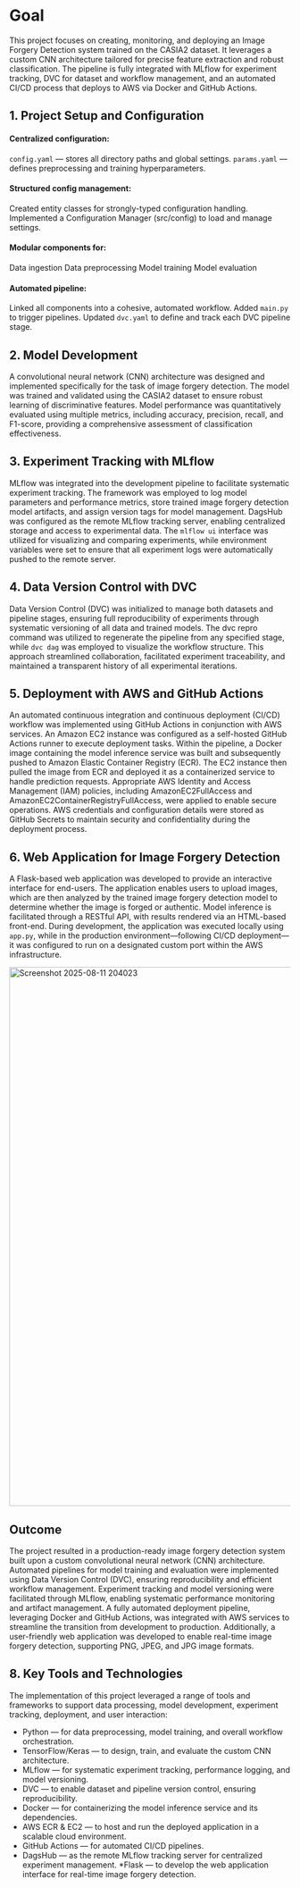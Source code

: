# Goal

This project focuses on creating, monitoring, and deploying an Image Forgery Detection system trained on the CASIA2 dataset. It leverages a custom CNN architecture tailored for precise feature extraction and robust classification. The pipeline is fully integrated with MLflow for experiment tracking, DVC for dataset and workflow management, and an automated CI/CD process that deploys to AWS via Docker and GitHub Actions.

## 1. Project Setup and Configuration
#### Centralized configuration:
  `config.yaml` — stores all directory paths and global settings.
  `params.yaml` — defines preprocessing and training hyperparameters.
#### Structured config management:
  Created entity classes for strongly-typed configuration handling.
  Implemented a Configuration Manager (src/config) to load and manage settings.
#### Modular components for:
  Data ingestion
  Data preprocessing
  Model training
  Model evaluation
#### Automated pipeline:
  Linked all components into a cohesive, automated workflow.
  Added `main.py` to trigger pipelines.
  Updated `dvc.yaml` to define and track each DVC pipeline stage.

## 2. Model Development
  A convolutional neural network (CNN) architecture was designed and implemented specifically for the task of image       forgery detection. The model was trained and validated using the CASIA2 dataset to ensure robust learning of            discriminative features. Model performance was quantitatively evaluated using multiple metrics, including               accuracy, precision, recall, and F1-score, providing a comprehensive assessment of classification effectiveness.

## 3. Experiment Tracking with MLflow
  MLflow was integrated into the development pipeline to facilitate systematic experiment tracking. The framework was     employed to log model parameters and performance metrics, store trained image forgery detection model artifacts, and    assign version tags for model management. DagsHub was configured as the remote MLflow tracking server, enabling         centralized storage and access to experimental data. The `mlflow ui` interface was utilized for visualizing and         comparing experiments, while environment variables were set to ensure that all experiment logs were automatically       pushed to the remote server.

## 4. Data Version Control with DVC
  Data Version Control (DVC) was initialized to manage both datasets and pipeline stages, ensuring full reproducibility   of experiments through systematic versioning of all data and trained models. The dvc repro command was utilized to      regenerate the pipeline from any specified stage, while `dvc dag` was employed to visualize the workflow structure.     This approach streamlined collaboration, facilitated experiment traceability, and maintained a transparent history of   all experimental iterations.

## 5. Deployment with AWS and GitHub Actions
  An automated continuous integration and continuous deployment (CI/CD) workflow was implemented using GitHub Actions    in conjunction with AWS services. An Amazon EC2 instance was configured as a self-hosted GitHub Actions runner to       execute deployment tasks. Within the pipeline, a Docker image containing the model inference service was built and      subsequently pushed to Amazon Elastic Container Registry (ECR). The EC2 instance then pulled the image from ECR and     deployed it as a containerized service to handle prediction requests. Appropriate AWS Identity and Access Management    (IAM) policies, including AmazonEC2FullAccess and AmazonEC2ContainerRegistryFullAccess, were applied to enable secure   operations. AWS credentials and configuration details were stored as GitHub Secrets to maintain security and            confidentiality during the deployment process.

## 6. Web Application for Image Forgery Detection
A Flask-based web application was developed to provide an interactive interface for end-users. The application         enables users to upload images, which are then analyzed by the trained image forgery detection model to determine       whether the image is forged or authentic. Model inference is facilitated through a RESTful API, with results rendered   via an HTML-based front-end. During development, the application was executed locally using `app.py`, while in the production environment—following CI/CD deployment—it was configured to run on a designated custom port within the AWS infrastructure.


<img width="1911" height="965" alt="Screenshot 2025-08-11 204023" src="https://github.com/user-attachments/assets/a2735889-01ce-4fe4-a674-5a7d197438c3" />

## Outcome
The project resulted in a production-ready image forgery detection system built upon a custom convolutional neural network (CNN) architecture. Automated pipelines for model training and evaluation were implemented using Data Version Control (DVC), ensuring reproducibility and efficient workflow management. Experiment tracking and model versioning were facilitated through MLflow, enabling systematic performance monitoring and artifact management. A fully automated deployment pipeline, leveraging Docker and GitHub Actions, was integrated with AWS services to streamline the transition from development to production. Additionally, a user-friendly web application was developed to enable real-time image forgery detection, supporting PNG, JPEG, and JPG image formats.

## 8. Key Tools and Technologies
The implementation of this project leveraged a range of tools and frameworks to support data processing, model development, experiment tracking, deployment, and user interaction:

* Python — for data preprocessing, model training, and overall workflow orchestration.
* TensorFlow/Keras — to design, train, and evaluate the custom CNN architecture.
* MLflow — for systematic experiment tracking, performance logging, and model versioning.
* DVC — to enable dataset and pipeline version control, ensuring reproducibility.
* Docker — for containerizing the model inference service and its dependencies.
* AWS ECR & EC2 — to host and run the deployed application in a scalable cloud environment.
* GitHub Actions — for automated CI/CD pipelines.
* DagsHub — as the remote MLflow tracking server for centralized experiment management.
*Flask — to develop the web application interface for real-time image forgery detection.

